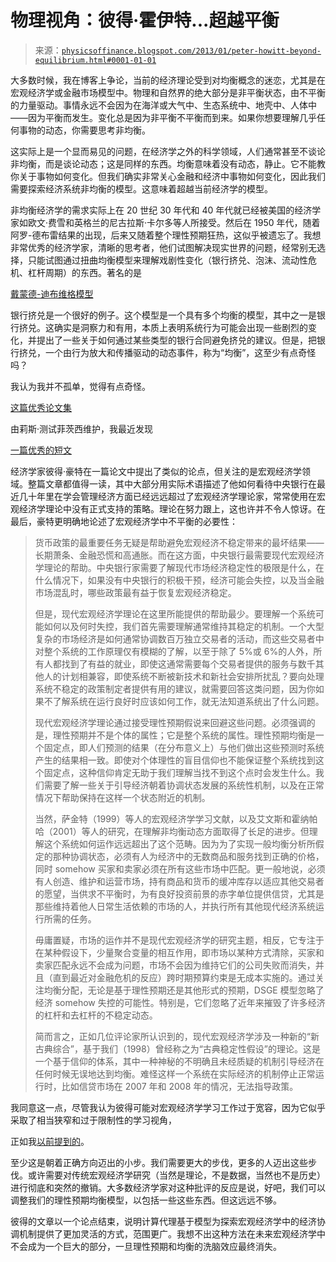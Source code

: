 <!--yml

分类：未分类

日期：2024-05-18 06:58:59

-->

# 物理视角：彼得·霍伊特...超越平衡

> 来源：[`physicsoffinance.blogspot.com/2013/01/peter-howitt-beyond-equilibrium.html#0001-01-01`](http://physicsoffinance.blogspot.com/2013/01/peter-howitt-beyond-equilibrium.html#0001-01-01)

大多数时候，我在博客上争论，当前的经济理论受到对均衡概念的迷恋，尤其是在宏观经济学或金融市场模型中。物理和自然界的绝大部分是非平衡状态，由不平衡的力量驱动。事情永远不会因为在海洋或大气中、生态系统中、地壳中、人体中——因为平衡而发生。变化总是因为非平衡不平衡而到来。如果你想要理解几乎任何事物的动态，你需要思考非均衡。

这实际上是一个显而易见的问题，在经济学之外的科学领域，人们通常甚至不谈论非均衡，而是谈论动态；这是同样的东西。均衡意味着没有动态，静止。它不能教你关于事物如何变化。但我们确实非常关心金融和经济中事物如何变化，因此我们需要探索经济系统非均衡的模型。这意味着超越当前经济学的模型。

非均衡经济学的需求实际上在 20 世纪 30 年代和 40 年代就已经被美国的经济学家如欧文·费雪和英格兰的尼古拉斯·卡尔多等人所接受。然后在 1950 年代，随着阿罗-德布雷结果的出现，后来又随着整个理性预期狂热，这似乎被遗忘了。我想非常优秀的经济学家，清晰的思考者，他们试图解决现实世界的问题，经常别无选择，只能试图通过扭曲均衡模型来理解戏剧性变化（银行挤兑、泡沫、流动性危机、杠杆周期）的东西。著名的是

[戴蒙德-迪布维格模型](http://minneapolisfed.org/research/QR/QR2412.pdf)

银行挤兑是一个很好的例子。这个模型是一个具有多个均衡的模型，其中之一是银行挤兑。这确实是洞察力和有用，本质上表明系统行为可能会出现一些剧烈的变化，并提出了一些关于如何通过某些类型的银行合同避免挤兑的建议。但是，把银行挤兑，一个由行为放大和传播驱动的动态事件，称为“均衡”，这至少有点奇怪吗？

我认为我并不孤单，觉得有点奇怪。

[这篇优秀论文集](http://www2.econ.iastate.edu/tesfatsi/amulmark.htm)

由莉斯·测试菲茨西维护，我最近发现

[一篇优秀的短文](http://www2.econ.iastate.edu/tesfatsi/WhatHaveCentralBankersLearnedFromMacro.PHowitt.JMacro2011.pdf)

经济学家彼得·豪特在一篇论文中提出了类似的论点，但关注的是宏观经济学领域。整篇文章都值得一读，其中大部分用实际术语描述了他如何看待中央银行在最近几十年里在学会管理经济方面已经远远超过了宏观经济学理论家，常常使用在宏观经济学理论中没有正式支持的策略。理论在努力跟上，这也许并不令人惊讶。在最后，豪特更明确地论述了宏观经济学中不平衡的必要性：

> 货币政策的最重要任务无疑是帮助避免宏观经济不稳定带来的最坏结果——长期萧条、金融恐慌和高通胀。而在这方面，中央银行最需要现代宏观经济学理论的帮助。中央银行家需要了解现代市场经济稳定性的极限是什么，在什么情况下，如果没有中央银行的积极干预，经济可能会失控，以及当金融市场混乱时，哪些政策最有益于恢复宏观经济稳定。
> 
> 但是，现代宏观经济学理论在这里所能提供的帮助最少。要理解一个系统可能如何以及何时失控，我们首先需要理解通常维持其稳定的机制。一个大型复杂的市场经济是如何通常协调数百万独立交易者的活动，而这些交易者中对整个系统的工作原理仅有模糊的了解，以至于除了 5%或 6%的人外，所有人都找到了有益的就业，即使这通常需要每个交易者提供的服务与数千其他人的计划相兼容，即使系统不断被新技术和新社会安排所扰乱？要向处理系统不稳定的政策制定者提供有用的建议，就需要回答这类问题，因为你如果不了解系统在运行良好时应该如何工作，就无法知道系统出了什么问题。
> 
> 现代宏观经济学理论通过接受理性预期假说来回避这些问题。必须强调的是，理性预期并不是个体的属性；它是整个系统的属性。理性预期均衡是一个固定点，即人们预测的结果（在分布意义上）与他们做出这些预测时系统产生的结果相一致。即使对个体理性的盲目信仰也不能保证整个系统找到这个固定点，这种信仰肯定无助于我们理解当找不到这个点时会发生什么。我们需要了解一些关于引导经济朝着协调状态发展的系统性机制，以及在正常情况下帮助保持在这样一个状态附近的机制。
> 
> 当然，萨金特（1999）等人的宏观经济学学习文献，以及艾文斯和霍纳帕哈（2001）等人的研究，在理解非均衡动态方面取得了长足的进步。但理解这个系统如何运作远远超出了这个范畴。因为为了实现一般均衡分析所假定的那种协调状态，必须有人为经济中的无数商品和服务找到正确的价格，同时 somehow 买家和卖家必须在所有这些市场中匹配。更一般地说，必须有人创造、维护和运营市场，持有商品和货币的缓冲库存以适应其他交易者的愿望，当供求不平衡时，为有良好投资前景的赤字单位提供信贷，尤其是那些维持着他人日常生活依赖的市场的人，并执行所有其他现代经济系统运行所需的任务。
> 
> 毋庸置疑，市场的运作并不是现代宏观经济学的研究主题，相反，它专注于在某种假设下，少量聚合变量的相互作用，即市场以某种方式清除，买家和卖家匹配永远不会成为问题，市场不会因为维持它们的公司失败而消失，并且（直到最近对金融危机的反应）跨时期预算约束是无成本实施的。通过关注均衡分配，无论是基于理性预期还是其他形式的预期，DSGE 模型忽略了经济 somehow 失控的可能性。特别是，它们忽略了近年来摧毁了许多经济的杠杆和去杠杆的不稳定动态。
> 
> 简而言之，正如几位评论家所认识到的，现代宏观经济学涉及一种新的“新古典综合”，基于我们（1998）曾经称之为“古典稳定性假设”的理论。这是一个基于信仰的体系，其中一种神秘的不明确且未经质疑的机制引导经济在任何时候无误地达到均衡。难怪这样一个系统在实际经济的机制停止正常运行时，比如信贷市场在 2007 年和 2008 年的情况，无法指导政策。

我同意这一点，尽管我认为彼得可能对宏观经济学学习工作过于宽容，因为它似乎采取了相当狭窄和过于限制性的学习视角，

正如我[以前提到的](http://physicsoffinance.blogspot.com/2011/10/learning-in-macroeconomics.html)。

至少这是朝着正确方向迈出的小步。我们需要更大的步伐，更多的人迈出这些步伐。或许需要对传统宏观经济学研究（当然是理论，不是数据，当然也不是历史）进行彻底和突然的撤销。大多数经济学家对这种批评的反应是说，好吧，我们可以调整我们的理性预期均衡模型，以包括一些这些东西。但这远远不够。

彼得的文章以一个论点结束，说明计算代理基于模型为探索宏观经济学中的经济协调机制提供了更加灵活的方式，范围更广。我想不出这种方法在未来宏观经济学中不会成为一个巨大的部分，一旦理性预期和均衡的洗脑效应最终消失。
